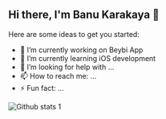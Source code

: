 ## Hi there, I'm Banu Karakaya 👋


Here are some ideas to get you started:

- 🔭 I’m currently working on Beybi App
- 🌱 I’m currently learning iOS development
- 🤔 I’m looking for help with ...
- 📫 How to reach me: ...
- ⚡ Fun fact: ...

 ![Github stats 1](https://github-readme-stats.vercel.app/api?username=BanuKarakaya&show_icons=true&theme=catppuccin_latte) 
